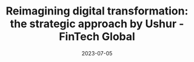 ---
category:
- .nan
date: 2023-07-05
keyword_suggestion: ubuntu install docker
post_inspiration: https://fintech.global/2023/05/30/reimagining-digital-transformation-the-strategic-approach-by-ushur/
silot_terms: digital automation
title: 'Reimagining <b>digital</b> transformation: the strategic approach by Ushur
  - FinTech Global'
---